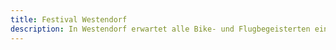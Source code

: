 ```yaml
---
title: Festival Westendorf
description: In Westendorf erwartet alle Bike- und Flugbegeisterten ein neues Highlight, das Bike and Fly Festival. Von 9. bis 11. August wird die Talstation der Alpenrosenbahn zum Treffpunkt für Abenteuerlustige und Freizeitsportler. 
---
```

